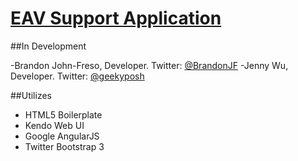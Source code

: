 # [EAV Support Application](http://html5boilerplate.com)

##In Development

-Brandon John-Freso, Developer.  Twitter: [@BrandonJF](http://twitter.com/brandonjf)
-Jenny Wu, Developer.  Twitter: [@geekyposh](http://twitter.com/geekyposhe)

##Utilizes
* HTML5 Boilerplate
* Kendo Web UI
* Google AngularJS
* Twitter Bootstrap 3



